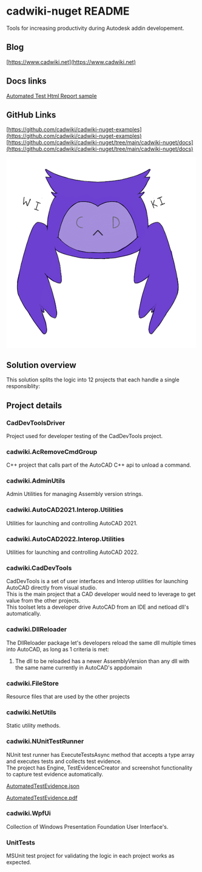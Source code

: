 # cadwiki-nuget README  
Tools for increasing productivity during Autodesk addin developement.  

## Blog  
[https://www.cadwiki.net](https://www.cadwiki.net)  

## Docs links  
[Automated Test Html Report sample](https://raw.githack.com/cadwiki/cadwiki-nuget/main/cadwiki-nuget/docs/Test_CreatePdf_ShouldCreatePdf-AutomatedTestEvidence__2023__03__14____22_02_49.html)

## GitHub Links  
[https://github.com/cadwiki/cadwiki-nuget-examples](https://github.com/cadwiki/cadwiki-nuget-examples)  
[https://github.com/cadwiki/cadwiki-nuget/tree/main/cadwiki-nuget/docs](https://github.com/cadwiki/cadwiki-nuget/tree/main/cadwiki-nuget/docs)  

![NotFound](./cadwiki-nuget/icons/500x500-cadwiki-v1.png)  

## Solution overview
This solution splits the logic into 12 projects that each handle a single responsiblity:  

## Project details  

### CadDevToolsDriver  
Project used for developer testing of the CadDevTools project.  

### cadwiki.AcRemoveCmdGroup  
C++ project that calls part of the AutoCAD C++ api to unload a command.  

### cadwiki.AdminUtils  
Admin Utilities for managing Assembly version strings.  

### cadwiki.AutoCAD2021.Interop.Utilities  
Utilities for launching and controlling AutoCAD 2021.   

### cadwiki.AutoCAD2022.Interop.Utilities  
Utilities for launching and controlling AutoCAD 2022.   

### cadwiki.CadDevTools  
CadDevTools is a set of user interfaces and Interop utilities for launching AutoCAD directly from visual studio.   
This is the main project that a CAD developer would need to leverage to get value from the other projects.  
This toolset lets a developer drive AutoCAD from an IDE and netload dll's automatically. 

### cadwiki.DllReloader  
The DllReloader package let's developers reload the same dll multiple times into AutoCAD, as long as 1 criteria is met:
1.  The dll to be reloaded has a newer AssemblyVersion than any dll with the same name currently in AutoCAD's appdomain  


### cadwiki.FileStore  
Resource files that are used by the other projects

### cadwiki.NetUtils  
Static utility methods.

### cadwiki.NUnitTestRunner  
NUnit test runner has ExecuteTestsAsync method that accepts a type array and executes tests and collects test evidence.  
The project has Engine, TestEvidenceCreator and screenshot functionality to capture test evidence automatically.  
<p>
	<a href="https://raw.githubusercontent.com/cadwiki/cadwiki-nuget/main/cadwiki-nuget/docs/AutomatedTestEvidence__2022__09__27____21_19_19.json">
	AutomatedTestEvidence.json
	</a>
</p>
<p>
	<a href="https://raw.githubusercontent.com/cadwiki/cadwiki-nuget/main/cadwiki-nuget/docs/AutomatedTestEvidence__2022__09__27____21_19_19.pdf">
	AutomatedTestEvidence.pdf
	</a>
</p>

### cadwiki.WpfUi  
Collection of Windows Presentation Foundation User Interface's.

### UnitTests  
MSUnit test project for validating the logic in each project works as expected.  
